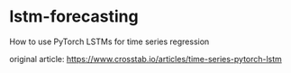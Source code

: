 # lstm-forecasting
How to use PyTorch LSTMs for time series regression

original article:
https://www.crosstab.io/articles/time-series-pytorch-lstm
